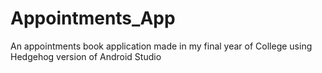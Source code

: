 # Appointments_App
An appointments book application made in my final year of College using Hedgehog version of Android Studio
